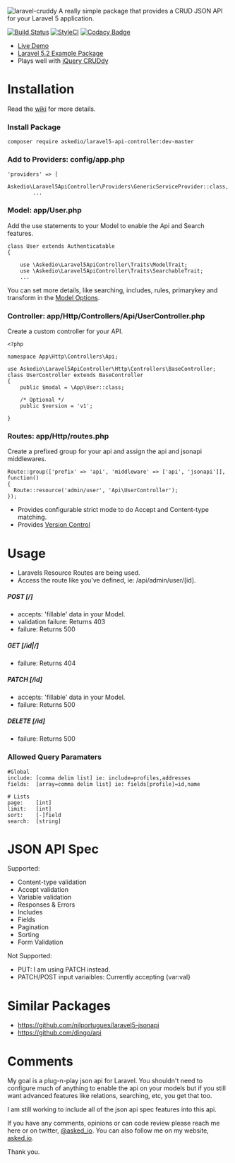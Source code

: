 ![laravel-cruddy](http://i.imgur.com/TmEh1m6.jpgg)
A really simple package that provides a CRUD JSON API for your Laravel 5 application.

[![Build Status](https://img.shields.io/travis/Askedio/Laravel5-API-Controller/master.svg?style=flat-square)](https://travis-ci.org/Askedio/Laravel5-API-Controller)
[![StyleCI](https://styleci.io/repos/52752552/shield)](https://styleci.io/repos/52752552)
[![Codacy Badge](https://api.codacy.com/project/badge/grade/c2f2291fe3af4ea3a511afa64ddc034b)](https://www.codacy.com/app/gcphost/Laravel5-API-Controller)

* [Live Demo](https://cruddy.io/app/)
* [Laravel 5.2 Example Package](https://github.com/Askedio/Laravel-5-CRUD-Example)
* Plays well with [jQuery CRUDdy](https://github.com/Askedio/jQuery-Cruddy)



# Installation
Read the [wiki](https://github.com/Askedio/Laravel5-API-Controller/wiki) for more details.

### Install Package
~~~
composer require askedio/laravel5-api-controller:dev-master
~~~




### Add to Providers: config/app.php
~~~
'providers' => [
    Askedio\Laravel5ApiController\Providers\GenericServiceProvider::class,
        ...
~~~




### Model: app/User.php
Add the use statements to your Model to enable the Api and Search features.
~~~
class User extends Authenticatable
{

    use \Askedio\Laravel5ApiController\Traits\ModelTrait;
    use \Askedio\Laravel5ApiController\Traits\SearchableTrait;
    ...
~~~
You can set more details, like searching, includes, rules, primarykey and transform in the [Model Options](https://github.com/Askedio/Laravel5-API-Controller/wiki/Models).

### Controller: app/Http/Controllers/Api/UserController.php
Create a custom controller for your API.
~~~
<?php

namespace App\Http\Controllers\Api;

use Askedio\Laravel5ApiController\Http\Controllers\BaseController;
class UserController extends BaseController
{
    public $modal = \App\User::class;

    /* Optional */
    public $version = 'v1';

}
~~~

### Routes: app/Http/routes.php
Create a prefixed group for your api and assign the api and jsonapi middlewares.
~~~
Route::group(['prefix' => 'api', 'middleware' => ['api', 'jsonapi']], function()
{
  Route::resource('admin/user', 'Api\UserController');
});
~~~
* Provides configurable strict mode to do Accept and Content-type matching.
* Provides [Version Control](https://github.com/Askedio/Laravel5-API-Controller/wiki/Version-Control)



# Usage
* Laravels Resource Routes are being used.
* Access the route like you've defined, ie: /api/admin/user/[id].


##### POST [/]
* accepts: 'fillable' data in your Model.
* validation failure: Returns 403
* failure: Returns 500


##### GET [/id|/]
* failure: Returns 404


##### PATCH [/id]
* accepts: 'fillable' data in your Model.
* failure: Returns 500


##### DELETE [/id]
* failure: Returns 500




### Allowed Query Paramaters
~~~
#Global
include: [comma delim list] ie: include=profiles,addresses
fields:  [array=comma delim list] ie: fields[profile]=id,name

# Lists
page:    [int]
limit:   [int]
sort:    [-]field
search:  [string]
~~~



# JSON API Spec
Supported:
* Content-type validation
* Accept validation
* Variable validation
* Responses & Errors
* Includes
* Fields
* Pagination
* Sorting
* Form Validation

Not Supported:
* PUT: I am using PATCH instead.
* PATCH/POST input variaibles: Currently accepting {var:val}




# Similar Packages
* https://github.com/nilportugues/laravel5-jsonapi
* https://github.com/dingo/api





# Comments
My goal is a plug-n-play json api for Laravel. You shouldn't need to configure much of anything to enable the api on your models but if you still want advanced features like relations, searching, etc, you get that too.

I am still working to include all of the json api spec features into this api.

If you have any comments, opinions or can code review please reach me here or on twitter, [@asked_io](https://twitter.com/asked_io). You can also follow me on my website, [asked.io](https://asked.io).


Thank you.
